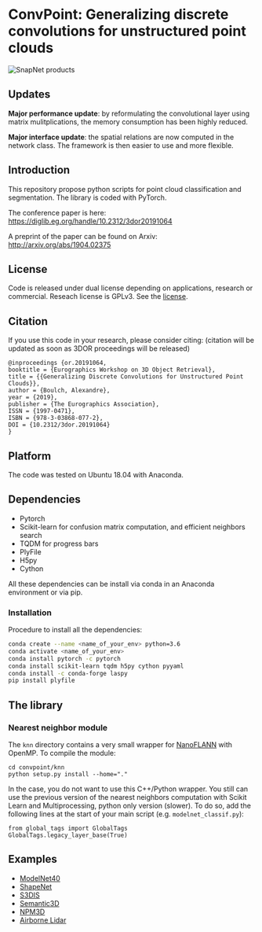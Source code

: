 # ConvPoint: Generalizing discrete convolutions for unstructured point clouds


![SnapNet products](./doc/convPoint.png)


## Updates

**Major performance update**: by reformulating the convolutional layer using matrix mulitplications, the memory consumption has been highly reduced.

**Major interface update**: the spatial relations are now computed in the network class. The framework is then easier to use and more flexible.

## Introduction

This repository propose python scripts for point cloud classification and segmentation. The library is coded with PyTorch.

The conference paper is here:
https://diglib.eg.org/handle/10.2312/3dor20191064

A preprint of the paper can be found on Arxiv:  
http://arxiv.org/abs/1904.02375

## License

Code is released under dual license depending on applications, research or commercial. Reseach license is GPLv3.
See the [license](LICENSE.md).

## Citation

If you use this code in your research, please consider citing:
(citation will be updated as soon as 3DOR proceedings will be released)

```
@inproceedings {or.20191064,
booktitle = {Eurographics Workshop on 3D Object Retrieval},
title = {{Generalizing Discrete Convolutions for Unstructured Point Clouds}},
author = {Boulch, Alexandre},
year = {2019},
publisher = {The Eurographics Association},
ISSN = {1997-0471},
ISBN = {978-3-03868-077-2},
DOI = {10.2312/3dor.20191064}
}
```

## Platform

The code was tested on Ubuntu 18.04 with Anaconda.

## Dependencies

- Pytorch
- Scikit-learn for confusion matrix computation, and efficient neighbors search  
- TQDM for progress bars
- PlyFile
- H5py
- Cython

All these dependencies can be install via conda in an Anaconda environment or via pip.

### Installation
Procedure to install all the dependencies:
```bash
conda create --name <name_of_your_env> python=3.6
conda activate <name_of_your_env>
conda install pytorch -c pytorch
conda install scikit-learn tqdm h5py cython pyyaml
conda install -c conda-forge laspy
pip install plyfile
```

## The library

### Nearest neighbor module

The `knn` directory contains a very small wrapper for [NanoFLANN](https://github.com/jlblancoc/nanoflann) with OpenMP.
To compile the module:
```
cd convpoint/knn
python setup.py install --home="."
```

In the case, you do not want to use this C++/Python wrapper. You still can use the previous version of the nearest neighbors computation with Scikit Learn and Multiprocessing, python only version (slower). To do so, add the following lines at the start of your main script (e.g. ```modelnet_classif.py```):
```
from global_tags import GlobalTags
GlobalTags.legacy_layer_base(True)
```

## Examples
* [ModelNet40](examples/modelnet/)
* [ShapeNet](examples/shapenet/)
* [S3DIS](examples/s3dis/)
* [Semantic3D](examples/semantic3d)
* [NPM3D](examples/npm3d)
* [Airborne Lidar](examples/airborne_lidar)
